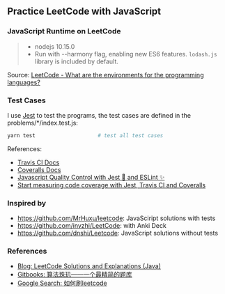 ## Practice LeetCode with JavaScript


### JavaScript Runtime on LeetCode
> - nodejs 10.15.0
> - Run with --harmony flag, enabling new ES6 features.
`lodash.js` library is included by default.

Source: [LeetCode - What are the environments for the programming languages?](https://support.leetcode.com/hc/en-us/articles/360011833974-What-are-the-environments-for-the-programming-languages)

### Test Cases
I use [Jest](https://jestjs.io) to test the programs, the test cases are defined in the problems/*/index.test.js:
```sh
yarn test                    # test all test cases
```
References:
- [Travis CI Docs](https://docs.travis-ci.com/user/languages/javascript-with-nodejs/)
- [Coveralls Docs](https://docs.coveralls.io/javascript)
- [Javascript Quality Control with Jest 🤹 and ESLint ✨](https://medium.com/asos-techblog/javascript-quality-control-with-jest-and-eslint-b888eeb4b0c4)
- [Start measuring code coverage with Jest, Travis CI and Coveralls](https://medium.com/@ollelauribostr/start-measuring-coverage-with-jest-travis-ci-and-coveralls-1867928aca42)
### Inspired by
- https://github.com/MrHuxu/leetcode: JavaSciript solutions with tests
- https://github.com/invzhi/LeetCode: with Anki Deck
- https://github.com/dnshi/Leetcode: JavaScript solutions without tests



### References
- [Blog: LeetCode Solutions and Explanations (Java)](http://www.goodtecher.com/leetcode-solutions-explanations/)
- [Gitbooks: 算法珠玑——一个最精简的题库](https://soulmachine.gitbooks.io/algorithm-essentials/content/java/)
- [Google Search: 如何刷leetcode](https://www.google.com/search?q=%E5%A6%82%E4%BD%95%E5%88%B7+leetcode)


